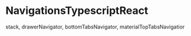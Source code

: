 # NavigationsTypescriptReact
stack, drawerNavigator, bottomTabsNavigator, materialTopTabsNavigatior
